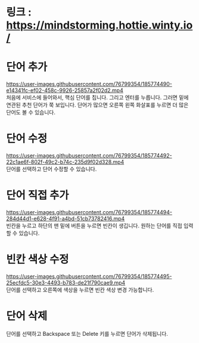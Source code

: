 # 링크 : https://mindstorming.hottie.winty.io/

# 단어 추가
https://user-images.githubusercontent.com/76799354/185774490-e14341fc-ef02-458c-9926-25857a2f02d2.mp4  
처음에 서비스에 들어와서, 핵심 단어를 칩니다. 그리고 엔터를 누릅니다. 그러면 밑에 연관된 추천 단어가 쭉 보입니다. 단어가 많으면 오른쪽 왼쪽 화살표를 누르면 더 많은 단어도 볼 수 있습니다.

# 단어 수정
https://user-images.githubusercontent.com/76799354/185774492-22c1ae6f-802f-49c2-b74c-235d9f02d328.mp4  
단어를 선택하고 단어 수정할 수 있습니다.

# 단어 직접 추가
https://user-images.githubusercontent.com/76799354/185774494-284d44d1-e628-4f91-a4bd-51cb73782416.mp4  
빈칸을 누르고 하단의 맨 밑에 버튼을 누르면 빈칸이 생깁니다. 원하는 단어를 직접 입력할 수 있습니다.

# 빈칸 색상 수정
https://user-images.githubusercontent.com/76799354/185774495-25ecfdc5-30e3-4493-b783-de21f790cae9.mp4  
단어를 선택하고 오른쪽에 색상을 누르면 빈칸 색상 변경 가능합니다.

# 단어 삭제
단어를 선택하고 Backspace 또는 Delete 키를 누르면 단어가 삭제됩니다.
